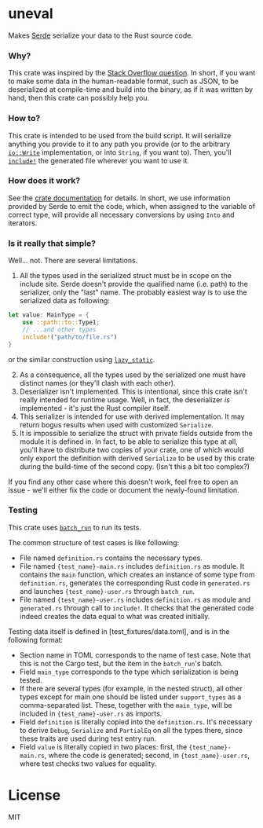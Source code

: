 # uneval

Makes [Serde](http://serde.rs) serialize your data to the Rust source code.

### Why?

This crate was inspired by the [Stack Overflow question](https://stackoverflow.com/questions/58359340/deserialize-file-using-serde-json-at-compile-time). In short, if you want to make some data in the human-readable format, such as JSON, to be deserialized at compile-time and build into the binary, as if it was written by hand, then this crate can possibly help you.

### How to?

This crate is intended to be used from the build script. It will serialize anything you provide to it to any path you provide (or to the arbitrary [`io::Write`](https://doc.rust-lang.org/stable/std/io/trait.Write.html) implementation, or into `String`, if you want to). Then, you'll [`include!`](https://doc.rust-lang.org/stable/std/macro.include.html) the generated file wherever you want to use it.

### How does it work?

See the [crate documentation](https://docs.rs/uneval) for details. In short, we use information provided by Serde to emit the code, which, when assigned to the variable of correct type, will provide all necessary conversions by using `Into` and iterators.

### Is it really that simple?

Well... not. There are several limitations.

1. All the types used in the serialized struct must be in scope on the include site. Serde doesn't provide the qualified name (i.e. path) to the serializer, only the "last" name. The probably easiest way is to use the serialized data as following:
```rust
let value: MainType = {
    use ::path::to::Type1;
    // ...and other types
    include!("path/to/file.rs")
}
```
or the similar construction using [`lazy_static`](http://crates.io/crates/lazy_static).

2. As a consequence, all the types used by the serialized one must have distinct names (or they'll clash with each other).
3. Deserializer isn't implemented. This is intentional, since this crate isn't really intended for runtime usage. Well, in fact, the deserializer *is* implemented - it's just the Rust compiler itself.
4. This serializer is intended for use with derived implementation. It may return bogus results when used with customized `Serialize`.
5. It is impossible to serialize the struct with private fields outside from the module it is defined in. In fact, to be able to serialize this type at all, you'll have to distribute two copies of your crate, one of which would only export the definition with derived `Serialize` to be used by this crate during the build-time of the second copy. (Isn't this a bit too complex?)

If you find any other case where this doesn't work, feel free to open an issue - we'll either fix the code or document the newly-found limitation.

### Testing

This crate uses [`batch_run`](https://crates.io/crates/batch_run) to run its tests.

The common structure of test cases is like following:
- File named `definition.rs` contains the necessary types.
- File named `{test_name}-main.rs` includes `definition.rs` as module. It contains the `main` function, which creates an instance of some type from `definition.rs`, generates the corresponding Rust code in `generated.rs` and launches `{test_name}-user.rs` through `batch_run`.
- File named `{test_name}-user.rs` includes `definition.rs` as module and `generated.rs` through call to `include!`. It checks that the generated code indeed creates the data equal to what was created initially.

Testing data itself is defined in [test_fixtures/data.toml], and is in the following format:
- Section name in TOML corresponds to the name of test case. Note that this is not the Cargo test, but the item in the `batch_run`'s batch.
- Field `main_type` corresponds to the type which serialization is being tested.
- If there are several types (for example, in the nested struct), all other types except for main one should be listed under `support_types` as a comma-separated list. These, together with the `main_type`, will be included in `{test_name}-user.rs` as imports.
- Field `definition` is literally copied into the `definition.rs`. It's necessary to derive `Debug`, `Serialize` and `PartialEq` on all the types there, since these traits are used during test entry run.
- Field `value` is literally copied in two places: first, the `{test_name}-main.rs`, where the code is generated; second, in `{test_name}-user.rs`, where test checks two values for equality.

# License

MIT